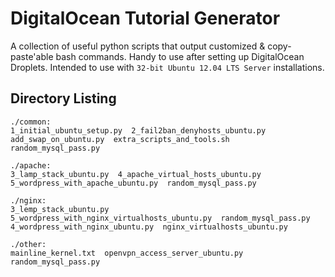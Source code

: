 DigitalOcean Tutorial Generator
===============================

A collection of useful python scripts that output customized & copy-paste'able bash commands. Handy to use after setting up DigitalOcean Droplets. Intended to use with ```32-bit Ubuntu 12.04 LTS Server```  installations.


## Directory Listing
```
./common:
1_initial_ubuntu_setup.py  2_fail2ban_denyhosts_ubuntu.py  add_swap_on_ubuntu.py  extra_scripts_and_tools.sh  random_mysql_pass.py

./apache:
3_lamp_stack_ubuntu.py  4_apache_virtual_hosts_ubuntu.py  5_wordpress_with_apache_ubuntu.py  random_mysql_pass.py

./nginx:
3_lemp_stack_ubuntu.py            5_wordpress_with_nginx_virtualhosts_ubuntu.py  random_mysql_pass.py
4_wordpress_with_nginx_ubuntu.py  nginx_virtualhosts_ubuntu.py

./other:
mainline_kernel.txt  openvpn_access_server_ubuntu.py  random_mysql_pass.py

```
